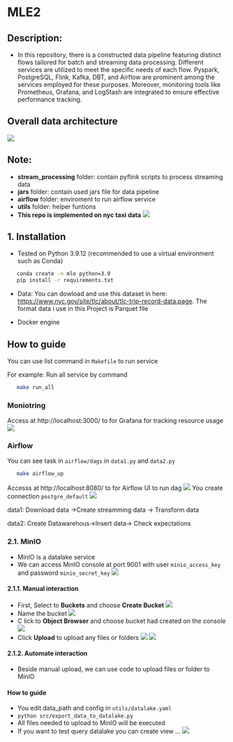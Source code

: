 # MLE2
## **Description**: 

+ In this repository, there is a constructed data pipeline featuring distinct flows tailored for batch and streaming data processing. Different services are utilized to meet the specific needs of each flow. Pyspark, PostgreSQL, Flink, Kafka, DBT, and Airflow are prominent among the services employed for these purposes. Moreover, monitoring tools like Prometheus, Grafana, and LogStash are integrated to ensure effective performance tracking.

## Overall data architecture

![](imgs/final.png)


## Note:
+ **stream_processing** folder: contain pyflink scripts to process streaming data
+ **jars** folder: contain used jars file for data pipeline 
+ **airflow** folder: enviroment to run airflow service
+ **utils** folder: helper funtions
+ **This repo is implemented on nyc taxi data**
![](imgs/gcs.png)
## 1. Installation
+ Tested on Python 3.9.12 (recommended to use a virtual environment such as Conda)
 ```bash
    conda create -n mle python=3.9
    pip install -r requirements.txt
 ```

+ Data: You can dowload and use this dataset in here: https://www.nyc.gov/site/tlc/about/tlc-trip-record-data.page. The format data i use in this Project is Parquet file

+ Docker engine
## How to guide 

You can use list command in `Makefile` to run service

For example: Run all service by command

 ```bash
    make run_all
 ```
 ### Moniotring 
 Access at http://localhost:3000/ to for Grafana for tracking resource usage 
  ![](imgs/grafana.png)
  
 ### Airflow


 You can see task in `airflow/dags` in  `data1.py` and `data2.py`

 ```bash
    make airflow_up
 ```

 Accesss at http://localhost:8080/ to for Airflow UI to run dag
 ![](imgs/airflow.png)
 You create connection `postgre_default` 
 ![](imgs/airflow1.png)

 data1: Download data ->Create streamming data -> Transform data

 data2: Create Datawarehous->Insert data-> Check expectations

### 2.1. MinIO
+ MinIO is a datalake service
+ We can access MinIO console at port 9001 with user `minio_access_key` and password `minio_secret_key`
![](imgs/minio.png)
#### 2.1.1. Manual interaction
+ First, Select to **Buckets** and   choose **Create Bucket**
![](imgs/minio1.png)
+ Name the bucket 
![](imgs/minio2.png)
+ C lick to **Object Browser** and choose bucket had created on the console
![](imgs/minio3.png)
+ Click **Upload** to upload any files or folders
![](imgs/minio4.png)
![](imgs/minio5.png)
#### 2.1.2. Automate interaction
+ Beside manual upload, we can use code to upload files or folder to MinIO
#### How to guide
+ You edit data_path and config in `utils/datalake.yaml`
+ ```python src/export_data_to_datalake.py```
+ All files needed to upload to MinIO will be executed
+ If you want to test query datalake you can create view ... 
![](imgs/minio6.png)
